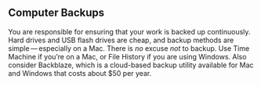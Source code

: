 
## Computer Backups

You are responsible for ensuring that your work is backed up continuously. Hard drives and USB flash drives are cheap, and backup methods are simple — especially on a Mac. There is *no* excuse *not* to backup. Use Time Machine if you’re on a Mac, or File History if you are using Windows. Also consider Backblaze, which is a cloud-based backup utility available for Mac and Windows that costs about $50 per year.
